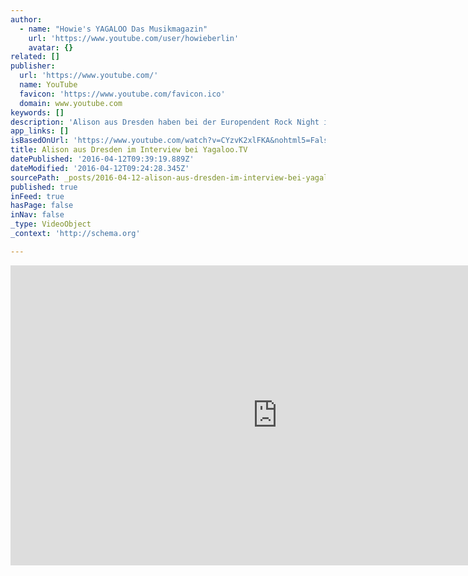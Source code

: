 ```yaml
---
author:
  - name: "Howie's YAGALOO Das Musikmagazin"
    url: 'https://www.youtube.com/user/howieberlin'
    avatar: {}
related: []
publisher:
  url: 'https://www.youtube.com/'
  name: YouTube
  favicon: 'https://www.youtube.com/favicon.ico'
  domain: www.youtube.com
keywords: []
description: 'Alison aus Dresden haben bei der Europendent Rock Night in der Wabe gespielt und vorher bei Yagaloo.TV ein kleines Interview gegeben. ***** ► Jetzt Abonnieren: http://bit.ly/1E8SxTX ► Finde uns auf Facebook: https://www.facebook.com/yagaloo.TV ► Folge uns auf Twitter: https://twitter.com/yagalooTV ► Website: http://www.yagaloo.com/ *****'
app_links: []
isBasedOnUrl: 'https://www.youtube.com/watch?v=CYzvK2xlFKA&nohtml5=False'
title: Alison aus Dresden im Interview bei Yagaloo.TV
datePublished: '2016-04-12T09:39:19.889Z'
dateModified: '2016-04-12T09:24:28.345Z'
sourcePath: _posts/2016-04-12-alison-aus-dresden-im-interview-bei-yagalootv.md
published: true
inFeed: true
hasPage: false
inNav: false
_type: VideoObject
_context: 'http://schema.org'

---
```

<iframe src="https://cdn.embedly.com/widgets/media.html?src=https%3A%2F%2Fwww.youtube.com%2Fembed%2FCYzvK2xlFKA%3Ffeature%3Doembed&amp;url=https%3A%2F%2Fwww.youtube.com%2Fwatch%3Fv%3DCYzvK2xlFKA%26nohtml5%3DFalse&amp;image=https%3A%2F%2Fi.ytimg.com%2Fvi%2FCYzvK2xlFKA%2Fhqdefault.jpg&amp;key=b7d04c9b404c499eba89ee7072e1c4f7&amp;type=text%2Fhtml&amp;schema=youtube" width="854" height="480" scrolling="no" frameborder="0" allowfullscreen="allowfullscreen" style=""></iframe>